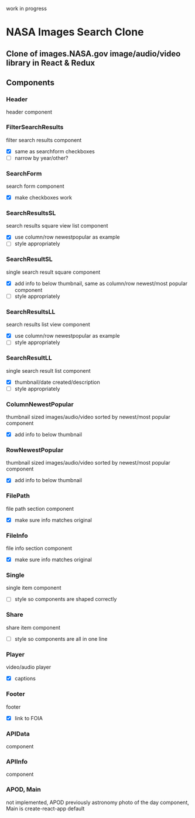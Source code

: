 work in progress

# NASA Images Search Clone

## Clone of images.NASA.gov image/audio/video library in React & Redux

## Components

### Header
header component

### FilterSearchResults
filter search results component
- [X] same as searchform checkboxes
- [ ] narrow by year/other?

### SearchForm
search form component
- [X] make checkboxes work

### SearchResultsSL
search results square view list component
- [X] use column/row newestpopular as example
- [ ] style appropriately

### SearchResultSL
single search result square component
- [X] add info to below thumbnail, same as column/row newest/most popular component
- [ ] style appropriately

### SearchResultsLL
search results list view component
- [X] use column/row newestpopular as example
- [ ] style appropriately

### SearchResultLL
single search result list component
- [X] thumbnail/date created/description 
- [ ] style appropriately

### ColumnNewestPopular
thumbnail sized images/audio/video sorted by newest/most popular component
- [X] add info to below thumbnail

### RowNewestPopular
thumbnail sized images/audio/video sorted by newest/most popular component
- [X] add info to below thumbnail

### FilePath
file path section component
- [X] make sure info matches original

### FileInfo
file info section component
- [X] make sure info matches original

### Single
single item component
- [ ] style so components are shaped correctly

### Share
share item component
- [ ] style so components are all in one line

### Player
video/audio player
- [X] captions

### Footer
footer
- [X] link to FOIA

### APIData
component

### APIInfo
component

### APOD, Main
not implemented, APOD previously astronomy photo of the day component, Main is create-react-app default

